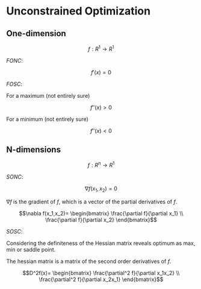 # Unconstrained Optimization

## One-dimension

$$f:R^1 \rightarrow R^1$$

$FONC$:

$$f'(x)=0$$

$FOSC$:

For a maximum (not entirely sure)

$$f''(x)>0$$

For a minimum (not entirely sure)

$$f''(x)<0$$

## N-dimensions

$$f:R^n \rightarrow R^1$$

$SONC$:

$$\nabla f(x_1,x_2) = 0$$

$\nabla f$ is the gradient of $f$, which is a vector of the partial derivatives of $f$.

$$\nabla f(x_1,x_2)=
\begin{bmatrix}
\frac{\partial f}{\partial x_1} \\
\frac{\partial f}{\partial x_2}
\end{bmatrix}$$

$SOSC$:

Considering the definiteness of the Hessian matrix reveals optimum as max, min or saddle point.

The hessian matrix is a matrix of the second order derivatives of $f$.

$$D^2f(x)=
\begin{bmatrix}
\frac{\partial^2 f}{\partial x_1x_2} \\
\frac{\partial^2 f}{\partial x_2x_1}
\end{bmatrix}$$